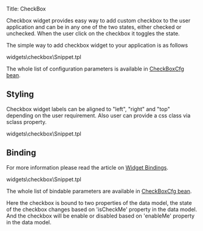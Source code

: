 Title: CheckBox


Checkbox widget provides easy way to add custom checkbox to the user application and can be in any one of the two states, either checked or unchecked. When the user click on the checkbox it toggles the state.

The simple way to add checkbox widget to your application is as follows

<srcinclude tag="wgtCheckboxSnippet1" lang="AT" outdent="true">widgets\checkbox\Snippet.tpl</srcinclude>

The whole list of configuration parameters is available in [CheckBoxCfg bean](http://ariatemplates.com/aria/guide/apps/apidocs/#aria.widgets.CfgBeans:CheckBoxCfg).

<sample sample="widgets/checkbox" />

## Styling
Checkbox widget labels can be aligned to "left", "right" and "top" depending on the user requirement. Also user can provide a css class via sclass property.

<srcinclude tag="wgtCheckboxSnippet2" lang="AT" outdent="true">widgets\checkbox\Snippet.tpl</srcinclude>

<sample sample="widgets/checkbox/styling" />

## Binding
For more information please read the article on [Widget Bindings](Widget_Bindings).

<srcinclude tag="wgtCheckboxSnippet3" lang="AT" outdent="true">widgets\checkbox\Snippet.tpl</srcinclude>

The whole list of bindable parameters are available in [CheckBoxCfg bean](http://ariatemplates.com/aria/guide/apps/apidocs/#aria.widgets.CfgBeans:CheckBoxCfg).

Here the checkbox is bound to two properties of the data model, the state of the checkbox changes based on 'isCheckMe' property in the data model. And the checkbox will be enable or disabled based on 'enableMe' property in the data model.

<sample sample="widgets/checkbox/binding" />